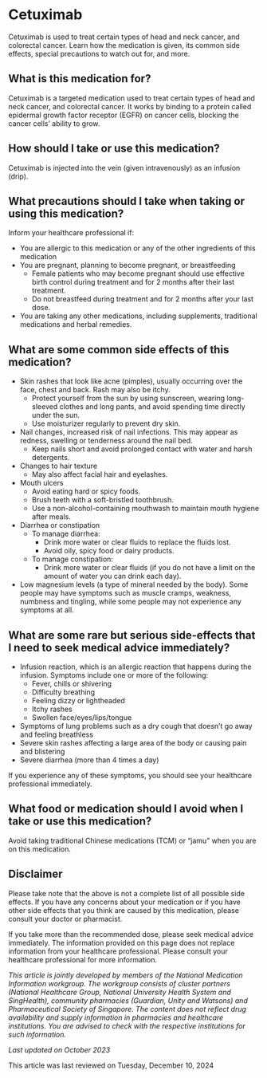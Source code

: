 # Cetuximab

Cetuximab is used to treat certain types of head and neck cancer, and colorectal cancer. Learn how the medication is given, its common side effects, special precautions to watch out for, and more.

What is this medication for?
----------------------------

Cetuximab is a targeted medication used to treat certain types of head and neck cancer, and colorectal cancer. It works by binding to a protein called epidermal growth factor receptor (EGFR) on cancer cells, blocking the cancer cells’ ability to grow.

How should I take or use this medication?
-----------------------------------------

Cetuximab is injected into the vein (given intravenously) as an infusion (drip).

What precautions should I take when taking or using this medication?
--------------------------------------------------------------------

Inform your healthcare professional if: 

* You are allergic to this medication or any of the other ingredients of this medication
* You are pregnant, planning to become pregnant, or breastfeeding 
  + Female patients who may become pregnant should use effective birth control during treatment and for 2 months after their last treatment.
  + Do not breastfeed during treatment and for 2 months after your last dose.
* You are taking any other medications, including supplements, traditional medications and herbal remedies.

What are some common side effects of this medication?
-----------------------------------------------------

* Skin rashes that look like acne (pimples), usually occurring over the face, chest and back. Rash may also be itchy.
  + Protect yourself from the sun by using sunscreen, wearing long-sleeved clothes and long pants, and avoid spending time directly under the sun.
  + Use moisturizer regularly to prevent dry skin.
* Nail changes, increased risk of nail infections. This may appear as redness, swelling or tenderness around the nail bed.
  + Keep nails short and avoid prolonged contact with water and harsh detergents.
* Changes to hair texture
  + May also affect facial hair and eyelashes.
* Mouth ulcers
  + Avoid eating hard or spicy foods.
  + Brush teeth with a soft-bristled toothbrush.
  + Use a non-alcohol-containing mouthwash to maintain mouth hygiene after meals.
* Diarrhea or constipation
  + To manage diarrhea:
    - Drink more water or clear fluids to replace the fluids lost.
    - Avoid oily, spicy food or dairy products.
  + To manage constipation:
    - Drink more water or clear fluids (if you do not have a limit on the amount of water you can drink each day).
* Low magnesium levels (a type of mineral needed by the body). Some people may have symptoms such as muscle cramps, weakness, numbness and tingling, while some people may not experience any symptoms at all.

What are some rare but serious side-effects that I need to seek medical advice immediately?
-------------------------------------------------------------------------------------------

* Infusion reaction, which is an allergic reaction that happens during the infusion. Symptoms include one or more of the following:
  + Fever, chills or shivering
  + Difficulty breathing
  + Feeling dizzy or lightheaded
  + Itchy rashes
  + Swollen face/eyes/lips/tongue
* Symptoms of lung problems such as a dry cough that doesn’t go away and feeling breathless
* Severe skin rashes affecting a large area of the body or causing pain and blistering
* Severe diarrhea (more than 4 times a day)

If you experience any of these symptoms, you should see your healthcare professional immediately.

What food or medication should I avoid when I take or use this medication?
--------------------------------------------------------------------------

Avoid taking traditional Chinese medications (TCM) or “jamu” when you are on this medication.

Disclaimer
----------

Please take note that the above is not a complete list of all possible side effects. If you have any concerns about your medication or if you have other side effects that you think are caused by this medication, please consult your doctor or pharmacist.

If you take more than the recommended dose, please seek medical advice immediately. The information provided on this page does not replace information from your healthcare professional. Please consult your healthcare professional for more information.

*This article is jointly developed by members of the National Medication Information workgroup. The workgroup consists of cluster partners (National Healthcare Group, National University Health System and SingHealth), community pharmacies (Guardian, Unity and Watsons) and Pharmaceutical Society of Singapore. The content does not reflect drug availability and supply information in pharmacies and healthcare institutions. You are advised to check with the respective institutions for such information.*

*Last updated on October 2023*

This article was last reviewed on
Tuesday, December 10, 2024